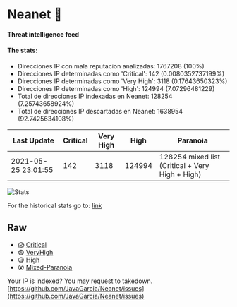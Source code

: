 # Neanet :hocho:
#### Threat intelligence feed
#### The stats:

- Direcciones IP con mala reputacion analizadas: 1767208 (100%)
- Direcciones IP determinadas como 'Critical':  142 (0.0080352737199%)
- Direcciones IP determinadas como 'Very High':  3118 (0.17643650323%)
- Direcciones IP determinadas como 'High':  124994 (7.07296481229)
- Total de direcciones IP indexadas en Neanet:  128254 (7.25743658924%)
- Total de direcciones IP descartadas en Neanet:  1638954 (92.7425634108%)

| Last Update | Critical | Very High | High | Paranoia |
| --- | --- | --- | --- | --- |
| 2021-05-25 23:01:55 | 142 | 3118 | 124994 | 128254 mixed list (Critical + Very High + High)|

![Stats](https://docs.google.com/spreadsheets/d/e/2PACX-1vSnaNMIXVabIpDJjufMlzH7poXnshF3mgd8Is1g9ytUEzVsP5my4Trn8f-xkoLLQ38xpL3HtmUexLo6/pubchart?oid=501124687&format=image)

For the historical stats go to: [link](/stats.csv)
## Raw
- :scream: [Critical](https://raw.githubusercontent.com/JavaGarcia/Neanet/master/blacklists/neanet_critical.txt)
- :fearful: [VeryHigh](https://raw.githubusercontent.com/JavaGarcia/Neanet/master/blacklists/neanet_veryHigh.txtt)
- :frowning: [High](https://raw.githubusercontent.com/JavaGarcia/Neanet/master/blacklists/neanet_high.txt)
- :dizzy_face: [Mixed-Paranoia](https://raw.githubusercontent.com/JavaGarcia/Neanet/master/blacklists/neanet_all.txt)


Your IP is indexed? You may request to takedown. [https://github.com/JavaGarcia/Neanet/issues](https://github.com/JavaGarcia/Neanet/issues)


















































































































































































































































































































































































































































































































































































































































































































































































































































































































































































































































































































































































































































































































































































































































































































































































































































































































































































































































































































































































































































































































































































































































































































































































































































































































































































































































































































































































































































































































































































































































































































































































































































































































































































































































































































































































































































































































































































































































































































































































































































































































































































































































































































































































































































































































































































































































































































































































































































































































































































































































































































































































































































































































































































































































































































































































































































































































































































































































































































































































































































































































































































































































































































































































































































































































































































































































































































































































































